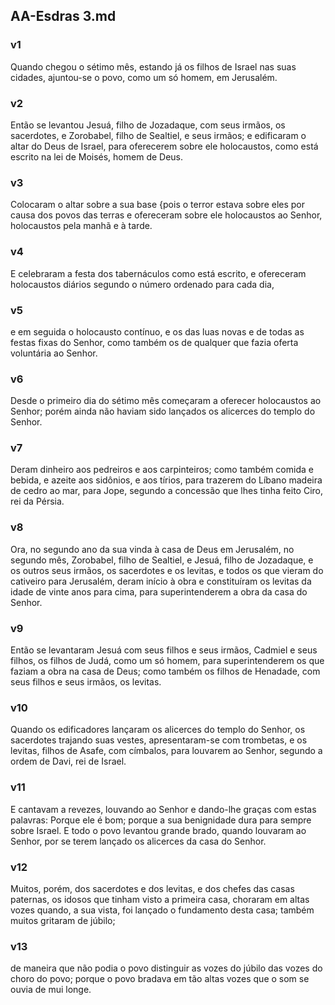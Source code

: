 ## AA-Esdras 3.md
### v1
 Quando chegou o sétimo mês, estando já os filhos de Israel nas suas cidades, ajuntou-se o povo, como um só homem, em Jerusalém.
### v2
 Então se levantou Jesuá, filho de Jozadaque, com seus irmãos, os sacerdotes, e Zorobabel, filho de Sealtiel, e seus irmãos; e edificaram o altar do Deus de Israel, para oferecerem sobre ele holocaustos, como está escrito na lei de Moisés, homem de Deus.
### v3
 Colocaram o altar sobre a sua base {pois o terror estava sobre eles por causa dos povos das terras e ofereceram sobre ele holocaustos ao Senhor, holocaustos pela manhã e à tarde.
### v4
 E celebraram a festa dos tabernáculos como está escrito, e ofereceram holocaustos diários segundo o número ordenado para cada dia,
### v5
 e em seguida o holocausto contínuo, e os das luas novas e de todas as festas fixas do Senhor, como também os de qualquer que fazia oferta voluntária ao Senhor.
### v6
 Desde o primeiro dia do sétimo mês começaram a oferecer holocaustos ao Senhor; porém ainda não haviam sido lançados os alicerces do templo do Senhor.
### v7
 Deram dinheiro aos pedreiros e aos carpinteiros; como também comida e bebida, e azeite aos sidônios, e aos tírios, para trazerem do Líbano madeira de cedro ao mar, para Jope, segundo a concessão que lhes tinha feito Ciro, rei da Pérsia.
### v8
 Ora, no segundo ano da sua vinda à casa de Deus em Jerusalém, no segundo mês, Zorobabel, filho de Sealtiel, e Jesuá, filho de Jozadaque, e os outros seus irmãos, os sacerdotes e os levitas, e todos os que vieram do cativeiro para Jerusalém, deram início à obra e constituíram os levitas da idade de vinte anos para cima, para superintenderem a obra da casa do Senhor.
### v9
 Então se levantaram Jesuá com seus filhos e seus irmãos, Cadmiel e seus filhos, os filhos de Judá, como um só homem, para superintenderem os que faziam a obra na casa de Deus; como também os filhos de Henadade, com seus filhos e seus irmãos, os levitas.
### v10
 Quando os edificadores lançaram os alicerces do templo do Senhor, os sacerdotes trajando suas vestes, apresentaram-se com trombetas, e os levitas, filhos de Asafe, com címbalos, para louvarem ao Senhor, segundo a ordem de Davi, rei de Israel.
### v11
 E cantavam a revezes, louvando ao Senhor e dando-lhe graças com estas palavras: Porque ele é bom; porque a sua benignidade dura para sempre sobre Israel. E todo o povo levantou grande brado, quando louvaram ao Senhor, por se terem lançado os alicerces da casa do Senhor.
### v12
 Muitos, porém, dos sacerdotes e dos levitas, e dos chefes das casas paternas, os idosos que tinham visto a primeira casa, choraram em altas vozes quando, a sua vista, foi lançado o fundamento desta casa; também muitos gritaram de júbilo;
### v13
 de maneira que não podia o povo distinguir as vozes do júbilo das vozes do choro do povo; porque o povo bradava em tão altas vozes que o som se ouvia de mui longe.
